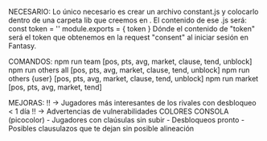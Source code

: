 NECESARIO:
Lo único necesario es crear un archivo constant.js y colocarlo dentro de una carpeta lib que creemos en .
El contenido de ese .js será:
    const token = ''
    module.exports = {
        token
    }
Dónde el contenido de "token" será el token que obtenemos en la request "consent" al iniciar sesión en Fantasy.

COMANDOS:
npm run team [pos, pts, avg, market, clause, tend, unblock]
npm run others all [pos, pts, avg, market, clause, tend, unblock]
npm run others {user} [pos, pts, avg, market, clause, tend, unblock]
npm run market [pos, pts, avg, market, tend]

MEJORAS:
!! -> Jugadores más interesantes de los rivales con desbloqueo < 1 día
!! -> Advertencias de vulnerabilidades COLORES CONSOLA (picocolor)
        - Jugadores con claúsulas sin subir
        - Desbloqueos pronto
        - Posibles clausulazos que te dejan sin posible alineación
